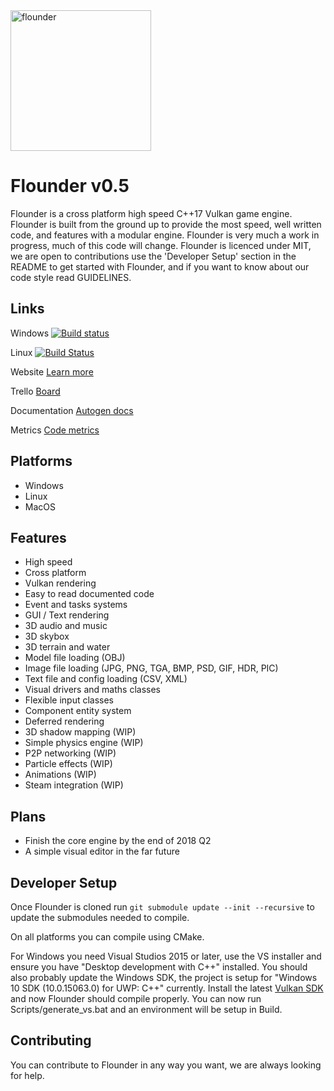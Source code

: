 <img src="https://github.com/Equilibrium-Games/Flounder/blob/master/Documents/LogoFlounder.png" alt="flounder" width=225>

# Flounder v0.5
Flounder is a cross platform high speed C++17 Vulkan game engine. Flounder is built from the ground up to provide the most speed, well written code, and features with a modular engine. Flounder is very much a work in progress, much of this code will change.
Flounder is licenced under MIT, we are open to contributions use the 'Developer Setup' section in the README to get started with Flounder, and if you want to know about our code style read GUIDELINES.

## Links
Windows   [![Build status](https://ci.appveyor.com/api/projects/status/4uhakf6tt78wov7o?svg=true)](https://ci.appveyor.com/project/Mattparks/flounder)

Linux   [![Build Status](https://travis-ci.org/Equilibrium-Games/Flounder.svg?branch=master)](https://travis-ci.org/Equilibrium-Games/Flounder)


Website   [Learn more](https://equilibrium.games)

Trello   [Board](https://trello.com/b/ZRvpbbYC/flounder)

Documentation   [Autogen docs](https://equilibrium-games.github.io/Flounder-Docs/docs/html/namespace_flounder.html)

Metrics   [Code metrics](https://equilibrium-games.github.io/Flounder-Docs/loc/LocMetrics.html)

## Platforms
 * Windows
 * Linux
 * MacOS

## Features
 * High speed
 * Cross platform
 * Vulkan rendering
 * Easy to read documented code
 * Event and tasks systems
 * GUI / Text rendering
 * 3D audio and music
 * 3D skybox
 * 3D terrain and water
 * Model file loading (OBJ)
 * Image file loading (JPG, PNG, TGA, BMP, PSD, GIF, HDR, PIC)
 * Text file and config loading (CSV, XML)
 * Visual drivers and maths classes
 * Flexible input classes
 * Component entity system
 * Deferred rendering
 * 3D shadow mapping (WIP)
 * Simple physics engine (WIP)
 * P2P networking (WIP)
 * Particle effects (WIP)
 * Animations (WIP)
 * Steam integration (WIP)

## Plans
 * Finish the core engine by the end of 2018 Q2
 * A simple visual editor in the far future

## Developer Setup
Once Flounder is cloned run `git submodule update --init --recursive` to update the submodules needed to compile.

On all platforms you can compile using CMake.

For Windows you need Visual Studios 2015 or later, use the VS installer and ensure you have "Desktop development with C++" installed. You should also probably update the Windows SDK, the project is setup for "Windows 10 SDK (10.0.15063.0) for UWP: C++" currently. Install the latest [Vulkan SDK](https://www.lunarg.com/vulkan-sdk/) and now Flounder should compile properly. You can now run Scripts/generate_vs.bat and an environment will be setup in Build.

## Contributing
You can contribute to Flounder in any way you want, we are always looking for help.